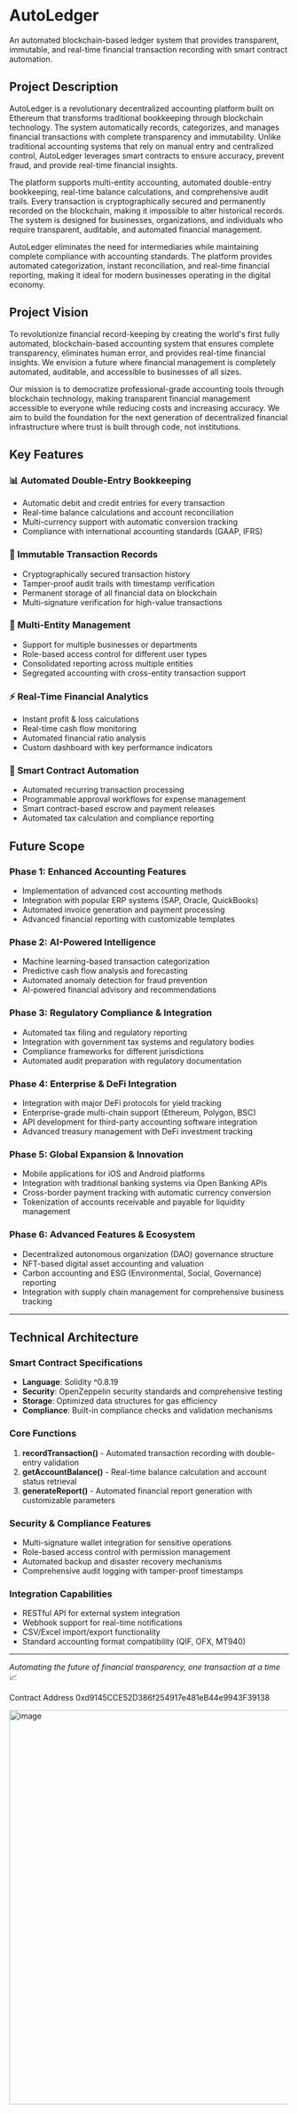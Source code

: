 # AutoLedger

An automated blockchain-based ledger system that provides transparent, immutable, and real-time financial transaction recording with smart contract automation.

## Project Description

AutoLedger is a revolutionary decentralized accounting platform built on Ethereum that transforms traditional bookkeeping through blockchain technology. The system automatically records, categorizes, and manages financial transactions with complete transparency and immutability. Unlike traditional accounting systems that rely on manual entry and centralized control, AutoLedger leverages smart contracts to ensure accuracy, prevent fraud, and provide real-time financial insights.

The platform supports multi-entity accounting, automated double-entry bookkeeping, real-time balance calculations, and comprehensive audit trails. Every transaction is cryptographically secured and permanently recorded on the blockchain, making it impossible to alter historical records. The system is designed for businesses, organizations, and individuals who require transparent, auditable, and automated financial management.

AutoLedger eliminates the need for intermediaries while maintaining complete compliance with accounting standards. The platform provides automated categorization, instant reconciliation, and real-time financial reporting, making it ideal for modern businesses operating in the digital economy.

## Project Vision

To revolutionize financial record-keeping by creating the world's first fully automated, blockchain-based accounting system that ensures complete transparency, eliminates human error, and provides real-time financial insights. We envision a future where financial management is completely automated, auditable, and accessible to businesses of all sizes.

Our mission is to democratize professional-grade accounting tools through blockchain technology, making transparent financial management accessible to everyone while reducing costs and increasing accuracy. We aim to build the foundation for the next generation of decentralized financial infrastructure where trust is built through code, not institutions.

## Key Features

### 📊 Automated Double-Entry Bookkeeping
- Automatic debit and credit entries for every transaction
- Real-time balance calculations and account reconciliation
- Multi-currency support with automatic conversion tracking
- Compliance with international accounting standards (GAAP, IFRS)

### 🔐 Immutable Transaction Records
- Cryptographically secured transaction history
- Tamper-proof audit trails with timestamp verification
- Permanent storage of all financial data on blockchain
- Multi-signature verification for high-value transactions

### 🏢 Multi-Entity Management
- Support for multiple businesses or departments
- Role-based access control for different user types
- Consolidated reporting across multiple entities
- Segregated accounting with cross-entity transaction support

### ⚡ Real-Time Financial Analytics
- Instant profit & loss calculations
- Real-time cash flow monitoring
- Automated financial ratio analysis
- Custom dashboard with key performance indicators

### 🔄 Smart Contract Automation
- Automated recurring transaction processing
- Programmable approval workflows for expense management
- Smart contract-based escrow and payment releases
- Automated tax calculation and compliance reporting

## Future Scope

### Phase 1: Enhanced Accounting Features
- Implementation of advanced cost accounting methods
- Integration with popular ERP systems (SAP, Oracle, QuickBooks)
- Automated invoice generation and payment processing
- Advanced financial reporting with customizable templates

### Phase 2: AI-Powered Intelligence
- Machine learning-based transaction categorization
- Predictive cash flow analysis and forecasting
- Automated anomaly detection for fraud prevention
- AI-powered financial advisory and recommendations

### Phase 3: Regulatory Compliance & Integration
- Automated tax filing and regulatory reporting
- Integration with government tax systems and regulatory bodies
- Compliance frameworks for different jurisdictions
- Automated audit preparation with regulatory documentation

### Phase 4: Enterprise & DeFi Integration
- Integration with major DeFi protocols for yield tracking
- Enterprise-grade multi-chain support (Ethereum, Polygon, BSC)
- API development for third-party accounting software integration
- Advanced treasury management with DeFi investment tracking

### Phase 5: Global Expansion & Innovation
- Mobile applications for iOS and Android platforms
- Integration with traditional banking systems via Open Banking APIs
- Cross-border payment tracking with automatic currency conversion
- Tokenization of accounts receivable and payable for liquidity management

### Phase 6: Advanced Features & Ecosystem
- Decentralized autonomous organization (DAO) governance structure
- NFT-based digital asset accounting and valuation
- Carbon accounting and ESG (Environmental, Social, Governance) reporting
- Integration with supply chain management for comprehensive business tracking

---

## Technical Architecture

### Smart Contract Specifications
- **Language**: Solidity ^0.8.19
- **Security**: OpenZeppelin security standards and comprehensive testing
- **Storage**: Optimized data structures for gas efficiency
- **Compliance**: Built-in compliance checks and validation mechanisms

### Core Functions
1. **recordTransaction()** - Automated transaction recording with double-entry validation
2. **getAccountBalance()** - Real-time balance calculation and account status retrieval  
3. **generateReport()** - Automated financial report generation with customizable parameters

### Security & Compliance Features
- Multi-signature wallet integration for sensitive operations
- Role-based access control with permission management
- Automated backup and disaster recovery mechanisms
- Comprehensive audit logging with tamper-proof timestamps

### Integration Capabilities
- RESTful API for external system integration
- Webhook support for real-time notifications
- CSV/Excel import/export functionality
- Standard accounting format compatibility (QIF, OFX, MT940)

---

*Automating the future of financial transparency, one transaction at a time* 📈

Contract Address
0xd9145CCE52D386f254917e481eB44e9943F39138

<img width="1388" height="710" alt="image" src="https://github.com/user-attachments/assets/1bba978b-7858-4b16-9995-981595a87b66" />
